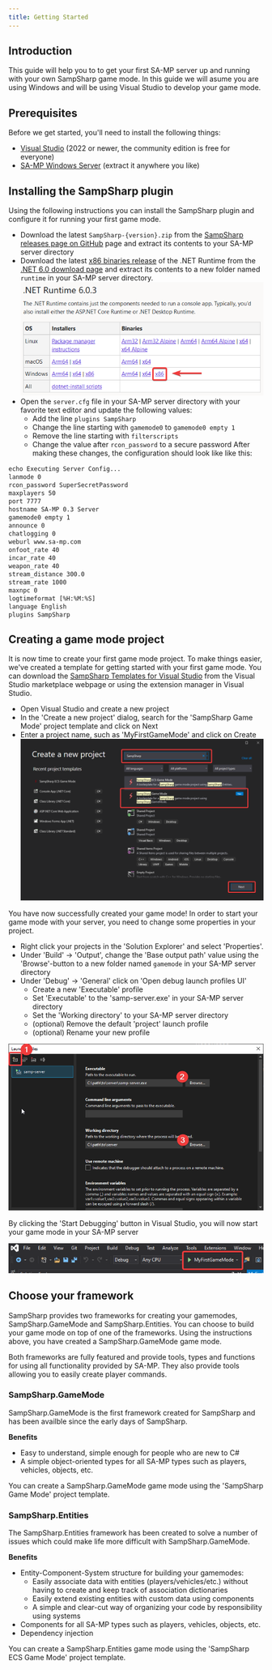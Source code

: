 ```yaml
---
title: Getting Started
---
```


## Introduction
This guide will help you to to get your first SA-MP server up and running with your own SampSharp game mode. In this guide we will asume you are using Windows and will be using Visual Studio to develop your game mode.

## Prerequisites
Before we get started, you'll need to install the following things:
- [Visual Studio](https://visualstudio.microsoft.com/downloads/) (2022 or newer, the community edition is free for everyone)
- [SA-MP Windows Server](https://sa-mp.mp/downloads/) (extract it anywhere you like)

## Installing the SampSharp plugin
Using the following instructions you can install the SampSharp plugin and configure it for running your first game mode.

- Download the latest `SampSharp-{version}.zip` from the [SampSharp releases page on GitHub](https://github.com/ikkentim/SampSharp/releases/latest) page and extract its contents to your SA-MP server directory
- Download the latest <u>x86 binaries release</u> of the .NET Runtime from the [.NET 6.0 download page](https://dotnet.microsoft.com/en-us/download/dotnet) and extract its contents to a new folder named `runtime` in your SA-MP server directory.  
![x86 of .NET Runtime](images/download-dotnet-windows.png)
- Open the `server.cfg` file in your SA-MP server directory with your favorite text editor and update the following values:
  - Add the line `plugins SampSharp`
  - Change the line starting with `gamemode0` to `gamemode0 empty 1`
  - Remove the line starting with `filterscripts`
  - Change the value after `rcon_password` to a secure password
  After making these changes, the configuration should look like like this:

```
echo Executing Server Config...
lanmode 0
rcon_password SuperSecretPassword
maxplayers 50
port 7777
hostname SA-MP 0.3 Server
gamemode0 empty 1
announce 0
chatlogging 0
weburl www.sa-mp.com
onfoot_rate 40
incar_rate 40
weapon_rate 40
stream_distance 300.0
stream_rate 1000
maxnpc 0
logtimeformat [%H:%M:%S]
language English
plugins SampSharp
```

## Creating a game mode project
It is now time to create your first game mode project. To make things easier, we've created a template for getting started with your first game mode. You can download the [SampSharp Templates for Visual Studio](https://marketplace.visualstudio.com/items?itemName=ikkentim.sampsharptempltes) from the Visual Studio marketplace webpage or using the extension manager in Visual Studio.

- Open Visual Studio and create a new project
- In the 'Create a new project' dialog, search for the 'SampSharp Game Mode' project template and click on Next
- Enter a project name, such as 'MyFirstGameMode' and click on Create  
![Find SampSharp in the 'Create a new project' dialog](images/devenv-new-project.png)

You have now successfully created your game mode! In order to start your game mode with your server, you need to change some properties in your project. 
- Right click your projects in the 'Solution Explorer' and select 'Properties'.
- Under 'Build' -> 'Output', change the 'Base output path' value using the 'Browse'-button to a new folder named `gamemode` in your SA-MP server directory
- Under 'Debug' -> 'General' click on 'Open debug launch profiles UI'
  - Create a new 'Executable' profile
  - Set 'Executable' to the 'samp-server.exe' in your SA-MP server directory
  - Set the 'Working directory' to your SA-MP server directory
  - (optional) Remove the default 'project' launch profile
  - (optional) Rename your new profile


![Creating a launch profile](images/devenv-launch-profiles.png)

By clicking the 'Start Debugging' button in Visual Studio, you will now start your game mode in your SA-MP server

![Start Debugging your project](images/devenv-start-debugging.png)

## Choose your framework
SampSharp provides two frameworks for creating your gamemodes, SampSharp.GameMode and SampSharp.Entities. You can choose to build your game mode on top of one of the frameworks. Using the instructions above, you have created a SampSharp.GameMode game mode.

Both frameworks are fully featured and provide tools, types and functions for using all functionality provided by SA-MP. They also provide tools allowing you to easily create player commands.

### SampSharp.GameMode
SampSharp.GameMode is the first framework created for SampSharp and has been availble since the early days of SampSharp.

**Benefits**
- Easy to understand, simple enough for people who are new to C#
- A simple object-oriented types for all SA-MP types such as players, vehicles, objects, etc.

You can create a SampSharp.GameMode game mode using the 'SampSharp Game Mode' project template.

### SampSharp.Entities
The SampSharp.Entities framework has been created to solve a number of issues which could make life more difficult with SampSharp.GameMode.

**Benefits**
- Entity-Component-System structure for building your gamemodes:
  - Easily associate data with entities (players/vehicles/etc.) without having to create and keep track of association dictionaries
  - Easily extend existing entities with custom data using components
  - A simple and clear-cut way of organizing your code by responsibility using systems
- Components for all SA-MP types such as players, vehicles, objects, etc.
- Dependency injection

You can create a SampSharp.Entities game mode using the 'SampSharp ECS Game Mode' project template.
